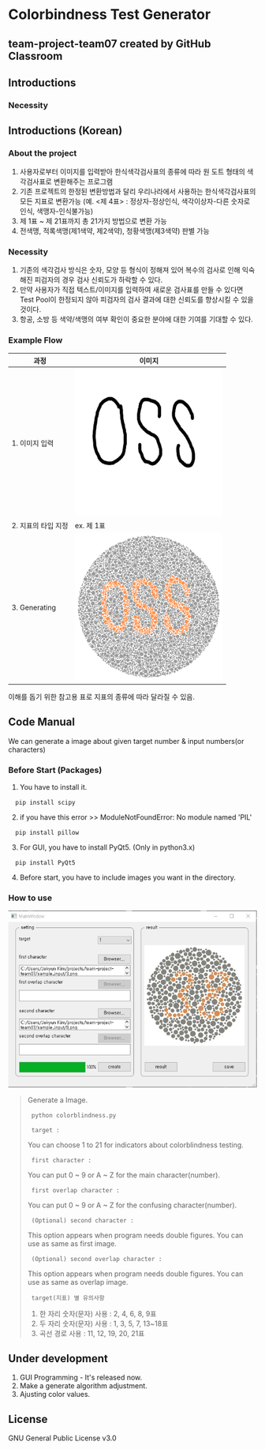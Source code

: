 Colorbindness Test Generator
============================

team-project-team07 created by GitHub Classroom
-----------------------------------------------

## Introductions
### Necessity
## Introductions (Korean)
### About the project
1. 사용자로부터 이미지를 입력받아 한식색각검사표의 종류에 따라 원 도트 형태의 색각검사표로 변환해주는 프로그램
2. 기존 프로젝트의 한정된 변환방법과 달리 우리나라에서 사용하는 한식색각검사표의 모든 지표로 변환가능 (예. <제 4표> : 정상자-정상인식, 색각이상자-다른 숫자로 인식, 색맹자-인식불가능)
3. 제 1표 ~ 제 21표까지 총 21가지 방법으로 변환 가능
4. 전색맹, 적록색맹(제1색약, 제2색약), 청황색맹(제3색약) 판별 가능
### Necessity
1. 기존의 색각검사 방식은 숫자, 모양 등 형식이 정해져 있어 복수의 검사로 인해 익숙해진 피검자의 경우 검사 신뢰도가 하락할 수 있다.
2. 만약 사용자가 직접 텍스트/이미지를 입력하여 새로운 검사표를 만들 수 있다면 Test Pool이 한정되지 않아 피검자의 검사 결과에 대한 신뢰도를 향상시킬 수 있을 것이다.
3. 항공, 소방 등 색약/색맹의 여부 확인이 중요한 분야에 대한 기여를 기대할 수 있다.
### Example Flow
| 과정 | 이미지 |
|---|---|
| 1. 이미지 입력 | <img src="readme_images/readmeimage1.png" width="300" height="300"> |
| 2. 지표의 타입 지정 | ex. 제 1표 |
| 3. Generating | <img src="readme_images/readmeimage3.png" width="300" height="300"> |

이해를 돕기 위한 참고용 표로 지표의 종류에 따라 달라질 수 있음.

## Code Manual
We can generate a image about given target number & input numbers(or characters)
### Before Start (Packages)
1. You have to install it.
```
  pip install scipy
```
2. if you have this error >> ModuleNotFoundError: No module named 'PIL'
```  
  pip install pillow
```
3. For GUI, you have to install PyQt5. (Only in python3.x)
```
  pip install PyQt5
```
4. Before start, you have to include images you want in the directory.

### How to use
<img src="readme_images/readmeimage4.jpg"> 

> Generate a Image.
>```
>  python colorblindness.py
>```
>```
>  target : 
>```
>You can choose 1 to 21 for indicators about colorblindness testing.
>```
>  first character : 
>```
>You can put 0 ~ 9 or A ~ Z for the main character(number).
>```
>  first overlap character : 
>```
>You can put 0 ~ 9 or A ~ Z for the confusing character(number).
>```
>  (Optional) second character : 
>```
>This option appears when program needs double figures. You can use as same as first image.
>```
>  (Optional) second overlap character : 
>```
>This option appears when program needs double figures. You can use as same as overlap image.
>```
>  target(지표) 별 유의사항
>```
>1. 한 자리 숫자(문자) 사용 : 2, 4, 6, 8, 9표
>2. 두 자리 숫자(문자) 사용 : 1, 3, 5, 7, 13~18표
>3. 곡선 경로 사용 : 11, 12, 19, 20, 21표

## Under development
1. GUI Programming - It's released now.
2. Make a generate algorithm adjustment.
3. Ajusting color values.

## License
GNU General Public License v3.0
